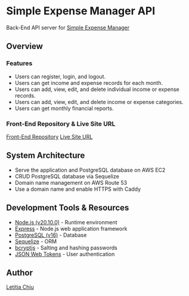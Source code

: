 # Simple Expense Manager API
Back-End API server for [Simple Expense Manager](https://letitia-chiu.github.io/simple-expense-manager)

## Overview

### Features
- Users can register, login, and logout.
- Users can get income and expense records for each month.
- Users can add, view, edit, and delete individual income or expense records.
- Users can add, view, edit, and delete income or expense categories.
- Users can get monthly financial reports.

### Front-End Repository & Live Site URL
[Front-End Repository](https://github.com/letitia-chiu/simple-expense-manager)
[Live Site URL](https://letitia-chiu.github.io/simple-expense-manager)

## System Architecture
- Serve the application and PostgreSQL database on AWS EC2
- CRUD PostgreSQL database via Sequelize
- Domain name management on AWS Route 53
- Use a domain name and enable HTTPS with Caddy

## Development Tools & Resources
- [Node.js (v20.10.0)](https://nodejs.org/) - Runtime environment
- [Express](https://expressjs.com/) - Node.js web application framework
- [PostgreSQL (v16)](https://www.postgresql.org/) - Database
- [Sequelize](https://sequelize.org/) - ORM
- [bcryptjs](https://www.npmjs.com/package/bcryptjs) - Salting and hashing passwords
- [JSON Web Tokens](https://www.npmjs.com/package/jsonwebtoken) - User authentication

## Author
[Letitia Chiu](https://github.com/letitia-chiu)
